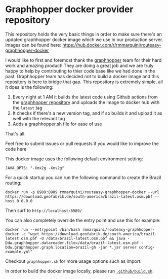 # Graphhopper docker provider repository
This repository holds the very basic things in order to make sure there's an updated graphhopper docker image which we use in our production server.
Images can be found here:
https://hub.docker.com/r/rmmarquini/routeasy-graphhopper-docker

I would like to first and foremost thank the [graphhopper](https://www.graphhopper.com/) team for their hard work and amazing product!
They are doing a great job and we are truly happy to help by contributing to thier code base like we had done in the past.
Graphhopper team has decided not to build a docker image and this repository is here to bridge that gap.
This repository is extremely simple, all it does is the following:
1. Every night at 1 AM it builds the latest code using Github actions from the [graphhopper repository](https://github.com/graphhopper/graphhopper) and uploads the image to docker hub with the `latest` tag
2. It checks if there's a new version tag, and if so builds it and upload it as well with the relevant tag
3. Adds a graphhopper.sh file for ease of use

That's all.

Feel free to submit issues or pull requests if you would like to improve the code here

This docker image uses the following default environment setting:
```
JAVA_OPTS: "-Xmx2g -Xms2g"
```

For a quick startup you can run the following command to create the Brazil routing:
```
docker run -p 8989:8989 rmmarquini/routeasy-graphhopper-docker --url https://download.geofabrik.de/south-america/brazil-latest.osm.pbf --host 0.0.0.0
```
Then surf to `http://localhost:8989/`

You can also completely override the entry point and use this for example:
```
docker run --entrypoint /bin/bash rmmarquini/routeasy-graphhopper-docker -c "wget https://download.geofabrik.de/south-america/brazil-latest.osm.pbf -O /data/brazil-latest.osm.pbf && java -Ddw.graphhopper.datareader.file=/data/brazil-latest.osm.pbf -Ddw.graphhopper.graph.location=brazil-gh -jar *.jar server config-example.yml"
```

Checkout `graphhopper.sh` for more usage options such as import.

In order to build the docker image locally, please run [`.github/build.sh`](.github/build.sh).
